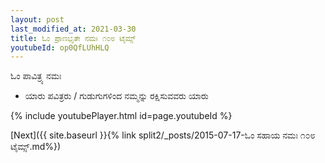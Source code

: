 ```yaml
---
layout: post
last_modified_at: 2021-03-30
title: ಓಂ ಪ್ರಾಣಭೃತೇ ನಮಃ ೧೦೮ ಟೈಮ್ಸ್
youtubeId: op0QfLUhHLQ
---
```

 
 
 ಓಂ ಪಾವಿತ್ರ್ಯ ನಮಃ  
 
 -  ಯಾರು ಪವಿತ್ರರು / ಗುಡುಗುಗಳಿಂದ ನಮ್ಮನ್ನು ರಕ್ಷಿಸುವವರು ಯಾರು 
 
  
 
  
 
 
 
 
 
 


{% include youtubePlayer.html id=page.youtubeId %}
 
[Next]({{ site.baseurl }}{% link  split2/_posts/2015-07-17-ಓಂ ಸಹಾಯ ನಮಃ ೧೦೮ ಟೈಮ್ಸ್.md%})
 
